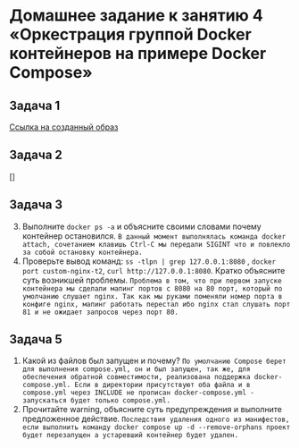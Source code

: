 # Домашнее задание к занятию 4 «Оркестрация группой Docker контейнеров на примере Docker Compose»

## Задача 1

[Ссылка на созданный образ](https://hub.docker.com/repository/docker/makaron7321/custom-nginx/general)

## Задача 2

[]

## Задача 3
3. Выполните `docker ps -a` и объясните своими словами почему контейнер остановился. `В данный момент выполнялась команда docker attach, сочетанием клавишь Ctrl-C мы передали SIGINT что и повлекло за собой остановку контейнера.`
10. Проверьте вывод команд: `ss -tlpn | grep 127.0.0.1:8080` , `docker port custom-nginx-t2`, `curl http://127.0.0.1:8080`. Кратко объясните суть возникшей проблемы. `Проблема в том, что при первом запуске контейнера мы сделали мапинг портов с 8080 на 80 порт, который по умолчанию слушает nginx. Так как мы руками поменяли номер порта в конфиге nginx, мапинг работать перестал ибо nginx стал слушать порт 81 и не ожидает запросов через порт 80.`

## Задача 5
1. Какой из файлов был запущен и почему? `По умолчанию Compose берет для выполнения compose.yml, он и был запущен, так же, для обеспечения обратной совместимости, реализована поддержка docker-compose.yml. Если в директории присутствуют оба файла и в compose.yml через INCLUDE не прописан docker-compose.yml - запускаться будет только compose.yml.`
7. Прочитайте warning, объясните суть предупреждения и выполните предложенное действие. `Последствия удаления одного из манифестов, если выполнить команду docker compose up -d --remove-orphans проект будет перезапущен а устаревший контейнер будет удален.`